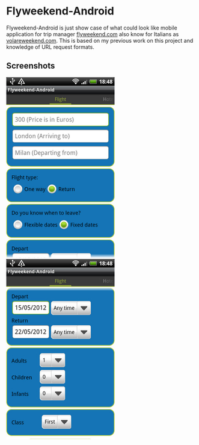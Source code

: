Flyweekend-Android
==================

Flyweekend-Android is just show case of what could look like mobile application for trip manager
[flyweekend.com](www.flyweekend.com) also know for Italians as [volareweekend.com](www.volareweekend.com). This is based
 on my previous work on this project and knowledge of URL request formats.

Screenshots
-----------
![Flyweekend-Android flight trip selection screen part 1](https://github.com/peter-budo/Flyweekend-Android/raw/master/screenshots/flight_tab_1.jpg)
![Flyweekend-Android flight trip selection screen part 2](https://github.com/peter-budo/Flyweekend-Android/raw/master/screenshots/flight_tab_2.jpg)